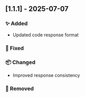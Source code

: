 

## [1.1.1] - 2025-07-07
### ✨ Added
- Updated code response format
### 🐛 Fixed

### 📦 Changed
- Improved response consistency
### 🧹 Removed
